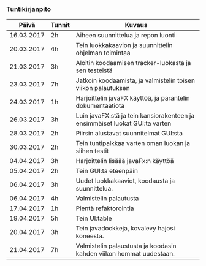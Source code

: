 ### Tuntikirjanpito
Päivä | Tunnit | Kuvaus
--------------- | ----- | ------
16.03.2017 | 2h | Aiheen suunnittelua ja repon luonti
20.03.2017 | 4h | Tein luokkakaavion ja suunnittelin ohjelman toimintaa
21.03.2017 | 3h | Aloitin koodaamisen tracker-luokasta ja sen testeistä
23.03.2017 | 7h | Jatkoin koodaamista, ja valmistelin toisen viikon palautuksen
24.03.2017 | 1h | Harjoittelin javaFX käyttöä, ja parantelin dokumentaatiota
26.03.2017 | 3h | Luin javaFX:stä ja tein kansiorakenteen ja ensimmäiset luokat GUI:ta varten
28.03.2017 | 2h | Piirsin alustavat suunnitelmat GUI:sta
30.03.2017 | 2h | Tein tuntipalkkaa varten oman luokan ja siihen testit
04.04.2017 | 3h | Harjoittelin lisäää javaFx:n käyttöä
05.04.2017 | 2h | Tein GUI:ta eteenpäin
06.04.2017 | 3h | Uudet luokkakaaviot, koodausta ja suunnittelua.
06.04.2017 | 4h | Valmistelin palautusta
17.04.2017 | 1h | Pientä refaktorointia
19.04.2017 | 5h | Tein UI:table
20.04.2017 | 3h | Tein javadockkeja, kovalevy hajosi koneesta.
21.04.2017 | 7h | Valmistelin palaustusta ja koodasin kahden viikon hommat uudestaan.
